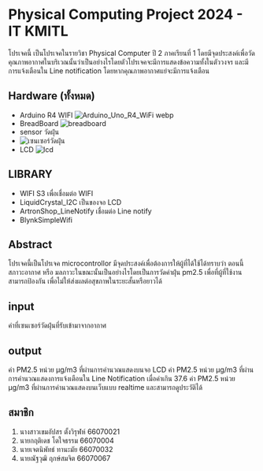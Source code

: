 # Physical Computing Project 2024 - IT KMITL
โปรเจคนี้ เป็นโปรเจคในรายวิชา Physical Computer ปี 2 ภาคเรียนที่ 1
โดยมีจุดประสงค์เพื่อวัดคุณภาพอากาศในบริเวณนั้นว่าเป็นอย่างไรโดยตัวโปรเจคจะมีการแสดงข้อความทั้งในตัววงจร และมีการแจ้งเตือนใน Line notification โดยหากคุณภาพอากาศแย่จะมีการแจ้งเตือน
## Hardware (ทั้งหมด)
- Arduino R4 WIFI
  ![Arduino_Uno_R4_WiFi webp](https://github.com/user-attachments/assets/404e5069-aeeb-4f35-8f86-b9deb4f1a86a)
- BreadBoard
  ![breadboard](https://github.com/user-attachments/assets/37172a56-53f9-40a1-bc7a-f6e67067b785)
- sensor วัดฝุ่น
- ![เซนเซอร์วัดฝุ่น](https://github.com/user-attachments/assets/2165d868-3d2c-40c2-aa20-f4b51e46103c)
- LCD
  ![lcd](https://github.com/user-attachments/assets/6bd96958-ea46-4acb-af85-6f8ae8525dc1)

## LIBRARY
- WIFI S3  เพื่อเชื่อมต่อ WIFI
- LiquidCrystal_I2C เป็นของจอ LCD
- ArtronShop_LineNotify เชื่อมต่อ Line notify
- BlynkSimpleWifi
## Abstract
โปรเจคนี้เป็นโปรเจค microcontrollor มีจุดประสงค์เพื่อต้องการให้ผู้ที่ได้ใช้ได้ทราบว่า ตอนนี้สภาวะอากาศ หรือ มลภาวะในขณะนั้นเป็นอย่างไรโดยเป็นการวัดค่าฝุ่น pm2.5 เพื่อที่ผู้ที่ใช้งานสามารถป้องกัน เพื่อไม่ให้ส่งผลต่อสุขภาพในระยะสั้นหรือยาวได้
## input
ค่าที่เซนเซอร์วัดฝุ่นที่รับเข้ามาจากอากาศ
## output
ค่า PM2.5 หน่วย µg/m3 ที่ผ่านการคำนวณแสดงบนจอ LCD
ค่า PM2.5 หน่วย µg/m3 ที่ผ่านการคำนวณแสดงการแจ้งเตือนใน Line Notification เมื่อค่าเกิน 37.6
ค่า PM2.5 หน่วย µg/m3 ที่ผ่านการคำนวณแสดงบนเว็บแบบ realtime และสามารถดูประวัติได้
## สมาชิก
1. นางสาวเขมอัปสร ตั้งวิรุฬห์ 66070021
2. นายกฤติเดช โตใจธรรม 66070004
3. นายเจตนิพัทธ์ ทานะมัย 66070032
4. นายณัฐวุฒิ ฤกษ์สมจิต 66070067

